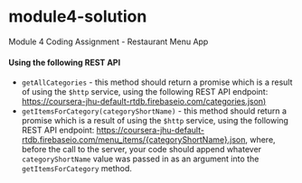 # module4-solution
Module 4 Coding Assignment - Restaurant Menu App
#### Using the following REST API
  * `getAllCategories` - this method should return a promise which is a result of using the `$http` service, using the following REST API endpoint: [https://coursera-jhu-default-rtdb.firebaseio.com/categories.json)](https://coursera-jhu-default-rtdb.firebaseio.com/categories.json)
  * `getItemsForCategory(categoryShortName)` - this method should return a promise which is a result of using the `$http` service, using the following REST API endpoint: https://coursera-jhu-default-rtdb.firebaseio.com/menu_items/{categoryShortName}.json, where, before the call to the server, your code should append whatever `categoryShortName` value was passed in as an argument into the `getItemsForCategory` method.
